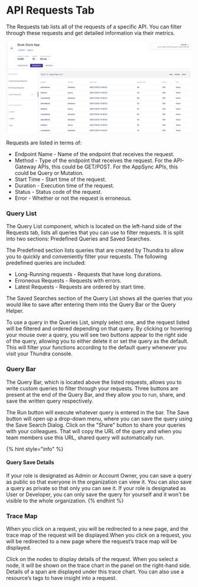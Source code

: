 # API Requests Tab

The Requests tab lists all of the requests of a specific API. You can filter through these requests and get detailed information via their metrics.

![](<../../.gitbook/assets/image (74).png>)

Requests are listed in terms of:

* Endpoint Name - Name of the endpoint that receives the request.
* Method - Type of the endpoint that receives the request. For the API-Gateway APIs, this could be GET/POST. For the AppSync APIs, this could be Query or Mutation.
* Start Time - Start time of the request.
* Duration - Execution time of the request.
* Status - Status code of the request.
* Error - Whether or not the request is erroneous.

### Query List

The Query List component, which is located on the left-hand side of the Requests tab, lists all queries that you can use to filter requests. It is split into two sections: Predefined Queries and Saved Searches.

The Predefined section lists queries that are created by Thundra to allow you to quickly and conveniently filter your requests. The following predefined queries are included:

* Long-Running requests - Requests that have long durations.
* Erroneous Requests - Requests with errors.
* Latest Requests - Requests are ordered by start time.

The Saved Searches section of the Query List shows all the queries that you would like to save after entering them into the Query Bar or the Query Helper.

To use a query in the Queries List, simply select one, and the request listed will be filtered and ordered depending on that query. By clicking or hovering your mouse over a query, you will see two buttons appear to the right side of the query, allowing you to either delete it or set the query as the default. This will filter your functions according to the default query whenever you visit your Thundra console.

### Query Bar

The Query Bar, which is located above the listed requests, allows you to write custom queries to filter through your requests. Three buttons are present at the end of the Query Bar, and they allow you to run, share, and save the written query respectively.

The Run button will execute whatever query is entered in the bar. The Save button will open up a drop-down menu, where you can save the query using the Save Search Dialog. Click on the  "Share" button to share your queries with your colleagues. That will copy the URL of the query and when you team members use this URL, shared query will automatically run.

{% hint style="info" %}
#### Query Save Details

If your role is designated as Admin or Account Owner, you can save a query as public so that everyone in the organization can view it. You can also save a query as private so that only you can see it. If your role is designated as User or Developer, you can only save the query for yourself and it won't be visible to the whole organization.
{% endhint %}

### Trace Map

When you click on a request, you will be redirected to a new page, and the trace map of the request will be displayed.When you click on a request, you will be redirected to a new page where the request’s trace map will be displayed.

Click on the nodes to display details of the request. When you select a node, it will be shown on the trace chart in the panel on the right-hand side. Details of a span are displayed under this trace chart. You can also use a resource’s tags to have insight into a request.
